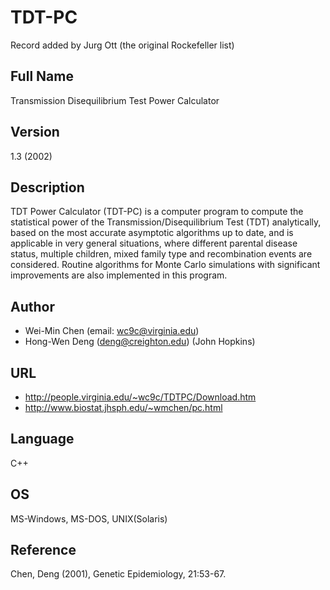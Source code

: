 # TDT-PC
Record added by Jurg Ott (the original Rockefeller list)

## Full Name
Transmission Disequilibrium Test Power Calculator

## Version
1.3 (2002)

## Description
TDT Power Calculator (TDT-PC) is a computer program to compute the statistical power of the Transmission/Disequilibrium Test (TDT) analytically, based on the most accurate asymptotic algorithms up to date, and is applicable in very general situations, where different parental disease status, multiple children, mixed family type and recombination events are considered. Routine algorithms for Monte Carlo simulations with significant improvements are also implemented in this program.

## Author
* Wei-Min Chen (email: wc9c@virginia.edu)
* Hong-Wen Deng (deng@creighton.edu) (John Hopkins)

## URL
* http://people.virginia.edu/~wc9c/TDTPC/Download.htm
* http://www.biostat.jhsph.edu/~wmchen/pc.html

## Language
C++

## OS
MS-Windows, MS-DOS, UNIX(Solaris)

## Reference
Chen, Deng (2001), Genetic Epidemiology, 21:53-67.